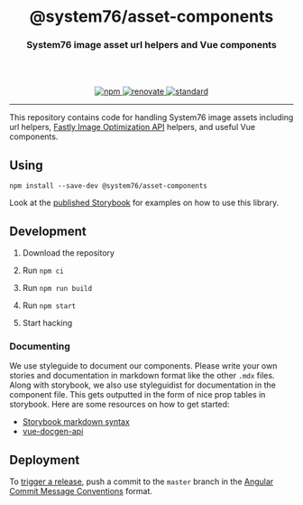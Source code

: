 <div align="center">
  <h1>@system76/asset-components</h1>
  <h3>System76 image asset url helpers and Vue components</h3>
  <br>
  <br>
</div>

<p align="center">
  <a href="https://www.npmjs.com/package/@system76/asset-components/">
    <img src="https://img.shields.io/npm/v/@system76/asset-components.svg" alt="npm">
  </a>

  <a href="https://renovatebot.com/">
    <img src="https://img.shields.io/badge/renovate-enabled-brightgreen.svg" alt="renovate">
  </a>

  <a href="https://standardjs.com">
    <img src="https://img.shields.io/badge/code_style-standard-brightgreen.svg" alt="standard">
  </a>
</p>

---

This repository contains code for handling System76 image assets including url
helpers, [Fastly Image Optimization API](https://docs.fastly.com/api/imageopto/)
helpers, and useful Vue components.

## Using

```
npm install --save-dev @system76/asset-components
```

Look at the [published Storybook](https://asset-components.origin76.com/) for
examples on how to use this library.

## Development

1) Download the repository

2) Run `npm ci`

3) Run `npm run build`

4) Run `npm start`

5) Start hacking

### Documenting

We use styleguide to document our components. Please write your own stories
and documentation in markdown format like the other `.mdx` files. Along with
storybook, we also use styleguidist for documentation in the component file.
This gets outputted in the form of nice prop tables in storybook. Here are some
resources on how to get started:

- [Storybook markdown syntax](https://github.com/storybookjs/storybook/blob/next/addons/docs/docs/mdx.md)
- [vue-docgen-api](https://github.com/vue-styleguidist/vue-styleguidist/tree/dev/packages/vue-docgen-api#full-example)

## Deployment

To [trigger a release](https://semantic-release.gitbook.io/semantic-release/#triggering-a-release),
push a commit to the `master` branch in the
[Angular Commit Message Conventions](https://github.com/angular/angular.js/blob/master/DEVELOPERS.md#-git-commit-guidelines)
format.
